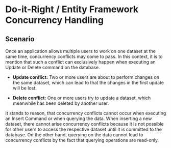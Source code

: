 # Do-it-Right / Entity Framework Concurrency Handling

## Scenario

Once an application allows multiple users to work on one dataset at the same time, concurrency conflicts may come to pass.
In this context, it is to mention that such a conflict can exclusively happen when executing an Update or Delete command on the database.

* **Update conflict:** Two or more users are about to perform changes on the same dataset, which can lead to that the changes in the first update will be lost.

* **Delete conflict:** One or more users try to update a dataset, which meanwhile has been deleted by another user.

It stands to reason, that concurrency conflicts cannot occur when executing an Insert Command or when querying the data.
When inserting a new dataset, there cannot arise concurrency conflicts because it is not possible for other users to access the respective dataset until it is committed to the database. On the other hand, querying on the data cannot lead to concurrency conflicts by the fact that querying operations are read-only.
